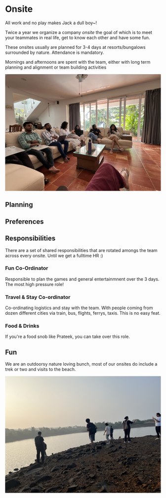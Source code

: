 # Onsite

All work and no play makes Jack a dull boy~!

Twice a year we organize a company *onsite* the goal of which is to meet your teammates in real life, get to know each other and have some fun.

These onsites usually are planned for 3-4 days at resorts/bungalows surrounded by nature. Attendance is mandatory.

Mornings and afternoons are spent with the team, either with long term planning and alignment or team building activities

![team2.png](/assets/img/IMG_1263.jpg)

## Planning

## Preferences

## Responsibilities

There are a set of shared responsibilities that are rotated amongs the team across every onsite. Until we get a fulltime HR :)

### Fun Co-Ordinator

Responsible to plan the games and general entertainmnent over the 3 days. The most high pressure role!

### Travel & Stay Co-ordinator

Co-ordinating logistics and stay with the team. With people coming from dozen different cities via train, bus, flights, ferrys, taxis. This is no easy feat.

### Food & Drinks

If you're a food snob like Prateek, you can take over this role.

## Fun

We are an outdoorsy nature loving bunch, most of our onsites do include a trek or two and visits to the beach.

![team1.png](/assets/img/IMG_1259.jpg)
